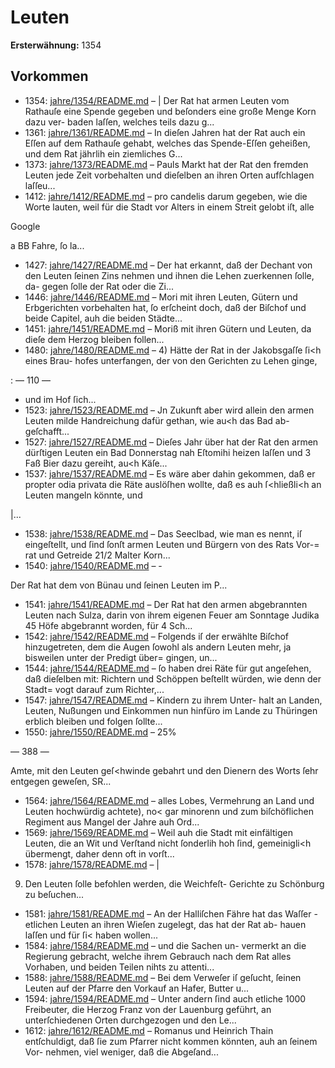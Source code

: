 # Leuten

**Ersterwähnung:** 1354

## Vorkommen
- 1354: [jahre/1354/README.md](../jahre/1354/README.md) – | Der Rat hat armen Leuten vom Rathauſe eine Spende
gegeben und beſonders eine große Menge Korn dazu ver-
baden laſſen, welches teils dazu g...
- 1361: [jahre/1361/README.md](../jahre/1361/README.md) – In dieſen Jahren hat der Rat auch ein Eſſen auf
dem Rathauſe gehabt, welches das Spende-Eſſen geheißen,
und dem Rat jährlih ein ziemliches G...
- 1373: [jahre/1373/README.md](../jahre/1373/README.md) – Pauls Markt hat der Rat den
fremden Leuten jede Zeit vorbehalten und dieſelben an
ihren Orten aufſchlagen laſſeu...
- 1412: [jahre/1412/README.md](../jahre/1412/README.md) – pro
candelis darum gegeben, wie die Worte lauten, weil für
die Stadt vor Alters in einem Streit gelobt iſt, alle

Google


a BB
Fahre, ſo la...
- 1427: [jahre/1427/README.md](../jahre/1427/README.md) – Der hat erkannt, daß der Dechant von den Leuten ſeinen
Zins nehmen und ihnen die Lehen zuerkennen ſolle, da-
gegen ſolle der Rat oder die Zi...
- 1446: [jahre/1446/README.md](../jahre/1446/README.md) – Mori mit ihren Leuten,
Gütern und Erbgerichten vorbehalten hat, ſo erſcheint
doch, daß der Biſchof und beide Capitel, auh die beiden
Städte...
- 1451: [jahre/1451/README.md](../jahre/1451/README.md) – Moriß mit ihren Gütern
und Leuten, da dieſe dem Herzog bleiben follen...
- 1480: [jahre/1480/README.md](../jahre/1480/README.md) – 4) Hätte der Rat in der Jakobsgaſſe ſi<h eines Brau-
hofes unterfangen, der von den Gerichten zu Lehen ginge,


: — 110 —
- und im Hof ſich...
- 1523: [jahre/1523/README.md](../jahre/1523/README.md) – Jn Zukunft aber wird allein den armen Leuten
milde Handreichung dafür gethan, wie au<h das Bad ab-
geſchafft...
- 1527: [jahre/1527/README.md](../jahre/1527/README.md) – Dieſes Jahr über hat der Rat den armen dürſtigen
Leuten ein Bad Donnerstag nah Eſtomihi heizen laſſen
und 3 Faß Bier dazu gereiht, au<h Käſe...
- 1537: [jahre/1537/README.md](../jahre/1537/README.md) – Es wäre aber dahin gekommen,
daß er propter odia privata die Räte auslöſhen wollte,
daß es auh ſ\<hließli<h an Leuten mangeln könnte, und

|...
- 1538: [jahre/1538/README.md](../jahre/1538/README.md) – Das Seeclbad, wie man es nennt, iſ eingeſtellt, und
ſind ſonſt armen Leuten und Bürgern von des Rats Vor-=
rat und Getreide 21/2 Malter Korn...
- 1540: [jahre/1540/README.md](../jahre/1540/README.md) – -

Der Rat hat dem von Bünau und ſeinen Leuten im
P...
- 1541: [jahre/1541/README.md](../jahre/1541/README.md) – Der Rat hat den armen abgebrannten Leuten nach
Sulza, darin von ihrem eigenen Feuer am Sonntage
Judika 45 Höfe abgebrannt worden, für 4 Sch...
- 1542: [jahre/1542/README.md](../jahre/1542/README.md) – Folgends iſ der
erwählte Biſchof hinzugetreten, dem die Augen ſowohl als
andern Leuten mehr, ja bisweilen unter der Predigt über=
gingen, un...
- 1544: [jahre/1544/README.md](../jahre/1544/README.md) – ſo haben drei Räte für gut angeſehen, daß dieſelben mit:
Richtern und Schöppen beſtellt würden, wie denn der Stadt=
vogt darauf zum Richter,...
- 1547: [jahre/1547/README.md](../jahre/1547/README.md) – Kindern zu ihrem Unter-
halt an Landen, Leuten, Nußungen und Einkommen nun
hinfüro im Lande zu Thüringen erblich bleiben und folgen
ſollte...
- 1550: [jahre/1550/README.md](../jahre/1550/README.md) – 25%


— 388 —

Amte, mit den Leuten geſ<hwinde gebahrt und den Dienern
des Worts ſehr entgegen geweſen, SR...
- 1564: [jahre/1564/README.md](../jahre/1564/README.md) – alles Lobes, Vermehrung an Land
und Leuten hochwürdig achtete), no< gar minorenn und
zum biſchöflichen Regiment aus Mangel der Jahre auh
Ord...
- 1569: [jahre/1569/README.md](../jahre/1569/README.md) – Weil auh die Stadt mit einfältigen Leuten, die an
Wit und Verſtand nicht ſonderlih hoh ſind, gemeinigli<h
übermengt, daher denn oft in vorſt...
- 1578: [jahre/1578/README.md](../jahre/1578/README.md) – |

9) Den Leuten ſolle befohlen werden, die Weichfeſt-
Gerichte zu Schönburg zu beſuchen...
- 1581: [jahre/1581/README.md](../jahre/1581/README.md) – An der Halliſchen Fähre hat das Waſſer - etlichen
Leuten an ihren Wieſen zugelegt, das hat der Rat ab-
hauen laſſen und für ſi< haben wollen...
- 1584: [jahre/1584/README.md](../jahre/1584/README.md) – und die Sachen un-
vermerkt an die Regierung gebracht, welche ihrem Gebrauch
nach dem Rat alles Vorhaben, und beiden Teilen nihts
zu attenti...
- 1588: [jahre/1588/README.md](../jahre/1588/README.md) – Bei dem Verweſer iſ geſucht, ſeinen Leuten auf der
Pfarre den Vorkauf an Hafer, Butter u...
- 1594: [jahre/1594/README.md](../jahre/1594/README.md) – Unter andern ſind
auch etliche 1000 Freibeuter, die Herzog Franz von der
Lauenburg geführt, an unterſchiedenen Orten durchgezogen
und den Le...
- 1612: [jahre/1612/README.md](../jahre/1612/README.md) – Romanus und Heinrich Thain entſchuldigt, daß ſie
zum Pfarrer nicht kommen könnten, auh an ſeinem Vor-
nehmen, viel weniger, daß die Abgeſand...
